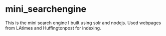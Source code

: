 # mini_searchengine
This is the mini search engine I built using solr and nodejs. Used webpages from LAtimes and Huffingtonpost for indexing.
